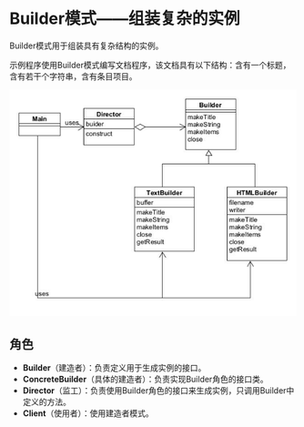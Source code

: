 # Builder模式——组装复杂的实例

Builder模式用于组装具有复杂结构的实例。

示例程序使用Builder模式编写文档程序，该文档具有以下结构：含有一个标题，含有若干个字符串，含有条目项目。

![builder](asset/builder.jpg)

## 角色

* **Builder**（建造者）：负责定义用于生成实例的接口。
* **ConcreteBuilder**（具体的建造者）：负责实现Builder角色的接口类。
* **Director**（监工）：负责使用Builder角色的接口来生成实例，只调用Builder中定义的方法。
* **Client**（使用者）：使用建造者模式。